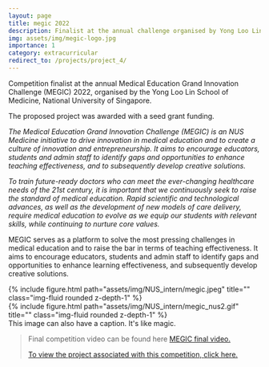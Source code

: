 ```yaml
---
layout: page
title: megic 2022
description: Finalist at the annual challenge organised by Yong Loo Lin School of Medicine, NUS, Singapore.
img: assets/img/megic-logo.jpg
importance: 1
category: extracurricular
redirect_to: /projects/project_4/
---
```


Competition finalist at the annual Medical Education Grand Innovation Challenge (MEGIC) 2022, organised by the Yong Loo Lin School of Medicine, National University of Singapore.

The proposed project was awarded with a seed grant funding.

*The Medical Education Grand Innovation Challenge (MEGIC) is an NUS Medicine initiative to drive innovation in medical education and to create a culture of innovation and entrepreneurship. It aims to encourage educators, students and admin staff to identify gaps and opportunities to enhance teaching effectiveness, and to subsequently develop creative solutions.*

*To train future-ready doctors who can meet the ever-changing healthcare needs of the 21st century, it is important that we continuously seek to raise the standard of medical education. Rapid scientific and technological advances, as well as the development of new models of care delivery, require medical education to evolve as we equip our students with relevant skills, while continuing to nurture core values.*

MEGIC serves as a platform to solve the most pressing challenges in medical education and to raise the bar in terms of teaching effectiveness. It aims to encourage educators, students and admin staff to identify gaps and opportunities to enhance learning effectiveness, and subsequently develop creative solutions.

<div class="row">
    <div class="col-sm mt-3 mt-md-0">
        {% include figure.html path="assets/img/NUS_intern/megic.jpeg" title="" class="img-fluid rounded z-depth-1" %}
    </div>
    <div class="col-sm mt-3 mt-md-0">
        {% include figure.html path="assets/img/NUS_intern/megic_nus2.gif" title="" class="img-fluid rounded z-depth-1" %}
    </div>
</div>
<div class="caption">
    This image can also have a caption. It's like magic.
</div>

> Final competition video can be found here <a href="https://drive.google.com/file/d/1bszlV8sDcxDjspHilaOkaC5XmLA_Kkyq/view?usp=sharing">MEGIC final video.
>
> To view the project associated with this competition, <a href="{{ page.redirect_to }}">click here.</a>
